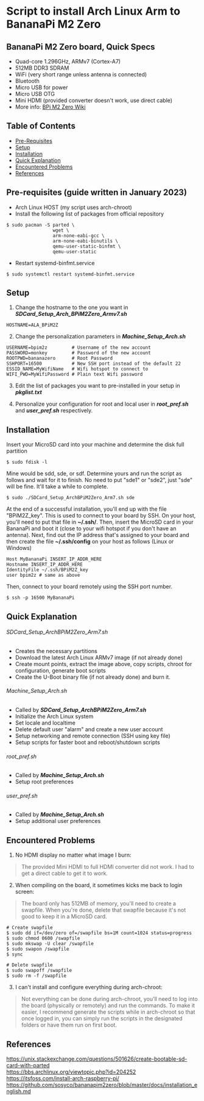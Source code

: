 # Script to install Arch Linux Arm to BananaPi M2 Zero
## BananaPi M2 Zero board, Quick Specs
* Quad-core 1.296GHz, ARMv7 (Cortex-A7)
* 512MB DDR3 SDRAM
* WiFi (very short range unless antenna is connected)
* Bluetooth
* Micro USB for power
* Micro USB OTG
* Mini HDMI (provided converter doesn't work, use direct cable)
* More info: [BPi M2 Zero Wiki](https://wiki.banana-pi.org/Banana_Pi_BPI-M2_Zero)

## Table of Contents
* [Pre-Requisites](#prerequisites)
* [Setup](#setup)
* [Installation](#installation)
* [Quick Explanation](#explanation)
* [Encountered Problems](#problems)
* [References](#references)

<a name="prerequisites"></a>
## Pre-requisites (guide written in January 2023)
* Arch Linux HOST (my script uses arch-chroot)
* Install the following list of packages from official repository
```
$ sudo pacman -S parted \
                 wget \
                 arm-none-eabi-gcc \
                 arm-none-eabi-binutils \
                 qemu-user-static-binfmt \
                 qemu-user-static
```
* Restart systemd-binfmt.service
```
$ sudo systemctl restart systemd-binfmt.service
```

<a name="setup"></a>
## Setup
1) Change the hostname to the one you want in **_SDCard\_Setup\_Arch\_BPiM2Zero\_Armv7.sh_**
```
HOSTNAME=ALA_BPiM2Z
```
2) Change the personalization parameters in **_Machine\_Setup\_Arch.sh_**
```
USERNAME=bpim2z         # Username of the new account
PASSWORD=monkey         # Password of the new account
ROOTPWD=bananazero      # Root Password
SSHPORT=16500           # New SSH port instead of the default 22
ESSID_NAME=MyWifiName   # Wifi hotspot to connect to
WIFI_PWD=MyWifiPassword # Plain text Wifi password
```
3) Edit the list of packages you want to pre-installed in your setup
   in **_pkglist.txt_**

4) Personalize your configuration for root and local user in **_root\_pref.sh_** and **_user\_pref.sh_**
   respectively.

<a name="installation"></a>
## Installation
Insert your MicroSD card into your machine and determine the disk full partition
```
$ sudo fdisk -l
```
Mine would be sdd, sde, or sdf.  Determine yours and run the script as follows
and wait for it to finish. No need to put "sde1" or "sde2", just "sde" will be fine.
It'll take a while to complete.
```
$ sudo ./SDCard_Setup_ArchBPiM2Zero_Arm7.sh sde
```
At the end of a successful installation, you'll end up with the file "BPiM2Z\_key". This is used to connect
to your board by SSH.  On your host, you'll need to put that file in **~/.ssh/**. Then, insert the MicroSD card in
your BananaPi and boot it (close to your wifi hotspot if you don't have an antenna). Next, find out
the IP address that's assigned to your board and then create the file **~/.ssh/config** on your host as follows (Linux or Windows)
```
Host MyBananaPi INSERT_IP_ADDR_HERE
Hostname INSERT_IP_ADDR_HERE
IdentityFile ~/.ssh/BPiM2Z_key
user bpim2z # same as above
```
Then, connect to your board remotely using the SSH port number.
```
$ ssh -p 16500 MyBananaPi
```

<a name="explanation"></a>
## Quick Explanation
###### SDCard\_Setup\_ArchBPiM2Zero\_Arm7.sh
* Creates the necessary partitions
* Download the latest Arch Linux ARMv7 image (if not already done)
* Create mount points, extract the image above, copy scripts, chroot for configuration, generate boot scripts
* Create the U-Boot binary file (if not already done) and burn it.

###### Machine\_Setup\_Arch.sh
* Called by **_SDCard\_Setup\_ArchBPiM2Zero\_Arm7.sh_**
* Initialize the Arch Linux system
* Set locale and localtime
* Delete default user "alarm" and create a new user account
* Setup networking and remote connection (SSH using key file)
* Setup scripts for faster boot and reboot/shutdown scripts

###### root\_pref.sh
* Called by **_Machine\_Setup\_Arch.sh_**
* Setup root preferences

###### user\_pref.sh
* Called by **_Machine\_Setup\_Arch.sh_**
* Setup additional user preferences

<a name="problems"></a>
## Encountered Problems
1) No HDMI display no matter what image I burn:
> The provided Mini HDMI to full HDMI converter did not work. I had to get a 
direct cable to get it to work.

2) When compiling on the board, it sometimes kicks me back to login screen:
> The board only has 512MB of memory, you'll need to create a swapfile.
When you're done, delete that swapfile because it's not good to keep it 
in a MicroSD card.
```   
# Create swapfile
$ sudo dd if=/dev/zero of=/swapfile bs=1M count=1024 status=progress
$ sudo chmod 0600 /swapfile
$ sudo mkswap -U clear /swapfile
$ sudo swapon /swapfile
$ sync

# Delete swapfile
$ sudo swapoff /swapfile
$ sudo rm -f /swapfile
```
3) I can't install and configure everything during arch-chroot:
> Not everything can be done during arch-chroot, you'll need to log into the board 
(physically or remotely) and run the commands. To make it easier, I recommend
generate the scripts while in arch-chroot so that once logged in, you can 
simply run the scripts in the designated folders or have them run on 
first boot.

<a name="references"></a>
## References
https://unix.stackexchange.com/questions/501626/create-bootable-sd-card-with-parted \
https://bbs.archlinux.org/viewtopic.php?id=204252 \
https://itsfoss.com/install-arch-raspberry-pi/ \
https://github.com/sosyco/bananapim2zero/blob/master/docs/installation_english.md
